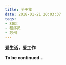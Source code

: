 ```yaml
---
title: 关于我
date: 2018-01-21 20:03:37
tags:
- 80后
- 程序员
- 苏州
---
```


**爱生活，爱工作**

**To be continued...**